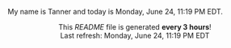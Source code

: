 My name is Tanner and today is Monday, June 24, 11:19 PM EDT.

<p align="center">This <i>README</i> file is generated <b>every 3 hours</b>!</br>Last refresh: Monday, June 24, 11:19 PM EDT<br /></p>
